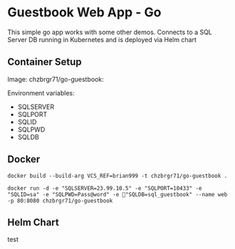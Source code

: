 # Guestbook Web App - Go
This simple go app works with some other demos. Connects to a SQL Server DB running in Kubernetes and is deployed via Helm chart

## Container Setup

Image: chzbrgr71/go-guestbook:<tag>

Environment variables:

* SQLSERVER
* SQLPORT
* SQLID
* SQLPWD
* SQLDB

## Docker

```
docker build --build-arg VCS_REF=brian999 -t chzbrgr71/go-guestbook .

docker run -d -e "SQLSERVER=23.99.10.5" -e "SQLPORT=10433" -e "SQLID=sa" -e "SQLPWD=Pass@word" -e "SQLDB=sql_guestbook" --name web -p 80:8080 chzbrgr71/go-guestbook
```

## Helm Chart
test
